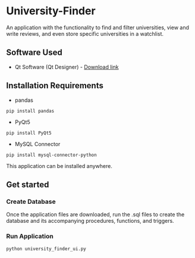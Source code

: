 # University-Finder
An application with the functionality to find and filter universities, view and write reviews, and even store specific universities in a watchlist.

## Software Used
- Qt Software (Qt Designer) - [Download link](https://www.qt.io/download)

## Installation Requirements

- pandas
````
pip install pandas
````
- PyQt5
````
pip install PyQt5
````
- MySQL Connector
````
pip install mysql-connector-python
````

This application can be installed anywhere.

## Get started

### Create Database
Once the application files are downloaded, run the .sql files to create the database and its accompanying procedures, functions, and triggers.

### Run Application
````
python university_finder_ui.py
````

